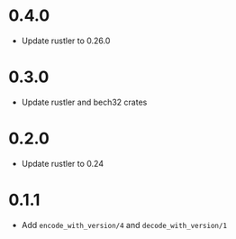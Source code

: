 # 0.4.0

  * Update rustler to 0.26.0

# 0.3.0

  * Update rustler and bech32 crates

# 0.2.0

  * Update rustler to 0.24

# 0.1.1

  * Add `encode_with_version/4` and `decode_with_version/1`
